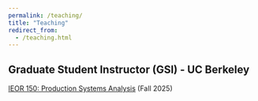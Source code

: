 ```yaml
---
permalink: /teaching/
title: "Teaching"
redirect_from: 
  - /teaching.html
---
```


## Graduate Student Instructor (GSI) - UC Berkeley
[IEOR 150: Production Systems Analysis](https://classes.berkeley.edu/content/2025-fall-indeng-150-01-lec-01)  (Fall 2025)
